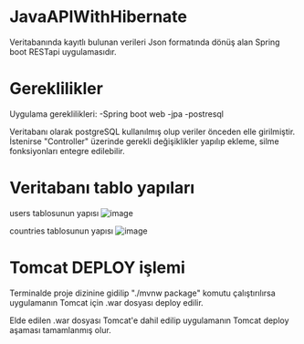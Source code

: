 # JavaAPIWithHibernate
 Veritabanında kayıtlı bulunan verileri Json formatında dönüş alan Spring boot RESTapi uygulamasıdır.
 
 # Gereklilikler
 
 Uygulama gereklilikleri:
 -Spring boot web
 -jpa
 -postresql
 
 Veritabanı olarak postgreSQL kullanılmış olup veriler önceden elle girilmiştir. İstenirse "Controller" üzerinde gerekli değişiklikler yapılıp ekleme, silme fonksiyonları entegre edilebilir.
 
 # Veritabanı tablo yapıları
 
users tablosunun yapısı 
 ![image](https://user-images.githubusercontent.com/17264859/156495052-1c228e09-d8fb-4e3f-b759-cf13b3ddd6f3.png)
 

countries tablosunun yapısı
![image](https://user-images.githubusercontent.com/17264859/156495115-12ca1828-74c9-4b58-95fc-c1857df88f01.png)


# Tomcat DEPLOY işlemi
 
 Terminalde proje dizinine gidilip "./mvnw package" komutu çalıştırılırsa uygulamanın Tomcat için .war dosyası deploy edilir.
 
 Elde edilen .war dosyası Tomcat'e dahil edilip uygulamanın Tomcat deploy aşaması tamamlanmış olur.
